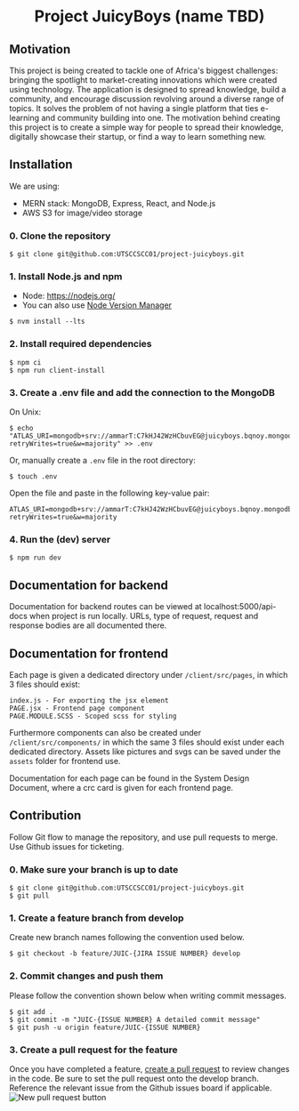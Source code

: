 <h1 align="center">Project JuicyBoys (name TBD)</h1>

## Motivation
This project is being created to tackle one of Africa's biggest challenges: bringing the spotlight to market-creating innovations which were created using technology.
The application is designed to spread knowledge, build a community, and encourage discussion revolving around a diverse range of topics. 
It solves the problem of not having a single platform that ties e-learning and community building into one.
The motivation behind creating this project is to create a simple way for people to spread their knowledge, digitally showcase their startup, or find a way to learn something new.

## Installation
We are using: 
- MERN stack: MongoDB, Express, React, and Node.js
- AWS S3 for image/video storage

### 0. Clone the repository
```shell
$ git clone git@github.com:UTSCCSCC01/project-juicyboys.git
```

### 1. Install Node.js and npm
* Node: https://nodejs.org/
* You can also use [Node Version Manager](https://github.com/nvm-sh/nvm#installing-and-updating)
```shell
$ nvm install --lts
```

### 2. Install required dependencies
```shell
$ npm ci
$ npm run client-install
```

### 3. Create a .env file and add the connection to the MongoDB
On Unix:
```shell
$ echo "ATLAS_URI=mongodb+srv://ammarT:C7kHJ42WzHCbuvEG@juicyboys.bqnoy.mongodb.net/myFirstDatabase?retryWrites=true&w=majority" >> .env
```
Or, manually create a `.env` file in the root directory:
```shell
$ touch .env
```
Open the file and paste in the following key-value pair:
```
ATLAS_URI=mongodb+srv://ammarT:C7kHJ42WzHCbuvEG@juicyboys.bqnoy.mongodb.net/myFirstDatabase?retryWrites=true&w=majority
```

### 4. Run the (dev) server
```shell
$ npm run dev
```
## Documentation for backend

Documentation for backend routes can be viewed at localhost:5000/api-docs when project is run locally. URLs, type of request, request and response bodies are all documented there.

## Documentation for frontend

Each page is given a dedicated directory under ```/client/src/pages```, in which 3 files should exist:
```
index.js - For exporting the jsx element
PAGE.jsx - Frontend page component
PAGE.MODULE.SCSS - Scoped scss for styling
```
Furthermore components can also be created under ```/client/src/components/``` in which the same 3 files should exist under each dedicated directory.
Assets like pictures and svgs can be saved under the ```assets``` folder for frontend use.

Documentation for each page can be found in the System Design Document, where a crc card is given for each frontend page.


## Contribution

Follow Git flow to manage the repository, and use pull requests to merge. Use Github issues for ticketing.

### 0. Make sure your branch is up to date
```shell
$ git clone git@github.com:UTSCCSCC01/project-juicyboys.git
$ git pull
```

### 1. Create a feature branch from develop
Create new branch names following the convention used below.
```shell
$ git checkout -b feature/JUIC-{JIRA ISSUE NUMBER} develop
```

### 2. Commit changes and push them
Please follow the convention shown below when writing commit messages.
```shell
$ git add .
$ git commit -m "JUIC-{ISSUE NUMBER} A detailed commit message"
$ git push -u origin feature/JUIC-{ISSUE NUMBER}
```

### 3. Create a pull request for the feature
Once you have completed a feature, [create a pull request](https://github.com/UTSCCSCC01/project-juicyboys/pulls) to review changes in the code. Be sure to set the pull request onto the develop branch. Reference the relevant issue from the Github issues board if applicable.
![New pull request button](https://i.imgur.com/3awEW0L.png)
